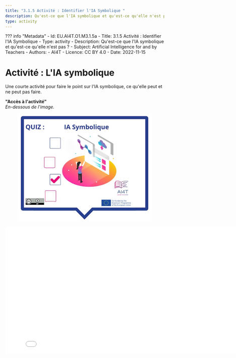 ```yaml
---
title: "3.1.5 Activité : Identifier l'IA Symbolique "
description: Qu'est-ce que l'IA symbolique et qu'est-ce qu'elle n'est pas ?
type: activity
---
```

??? info "Metadata"
    - Id: EU.AI4T.O1.M3.1.5a
    - Title: 3.1.5 Activité : Identifier l'IA Symbolique 
    - Type: activity
    - Description: Qu'est-ce que l'IA symbolique et qu'est-ce qu'elle n'est pas ?
    - Subject: Artificial Intelligence for and by Teachers
    - Authors:
        - AI4T 
    - Licence: CC BY 4.0
    - Date: 2022-11-15


# Activité : L'IA symbolique

Une courte activité pour faire le point sur l'IA symbolique, ce qu'elle peut et ne peut pas faire.

**"Accès à l'activité"**  
_En-dessous de l'image._

<figure>
  <img src="Images/VisuelQUIZSymbolicAI-FR.jpg" alt="Symbolic AI"/>  
</figure>

<center><iframe width="818" height="404" src="3-1-5a-activity-what-type-of-ai/3-1-5a-Symbolic-AI.html" frameborder="0" allowfullscreen></iframe></center>
